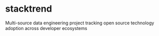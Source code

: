# stacktrend
Multi-source data engineering project tracking open source technology adoption across developer ecosystems
